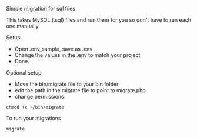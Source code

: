 Simple migration for sql files

This takes MySQL (.sql) files and run them for you so don't have to run each one manually.

Setup
* Open .env_sample, save as .env
* Change the values in the .env to match your project
* Done.

Optional setup
* Move the bin/migrate file to your bin folder
* edit the path in the migrate file to point to migrate.php
* change permissions

```
chmod +x ~/bin/migrate
```

To run your migrations

```
migrate
```

